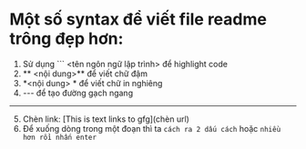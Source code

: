 # Một số syntax để viết file readme trông đẹp hơn:
1. Sử dụng ``` <tên ngôn ngữ lập trình> để highlight code
2. ** <nội dung>** để viết chữ đậm
3. *<nội dung> * để viết chữ in nghiêng
4. --- để tạo đường gạch ngang
---
5. Chèn link: [This is text links to gfg](chèn url)
6. Để xuống dòng trong một đoạn thì ta `cách ra 2 dấu cách` hoặc `nhiều hơn rồi nhấn enter`
